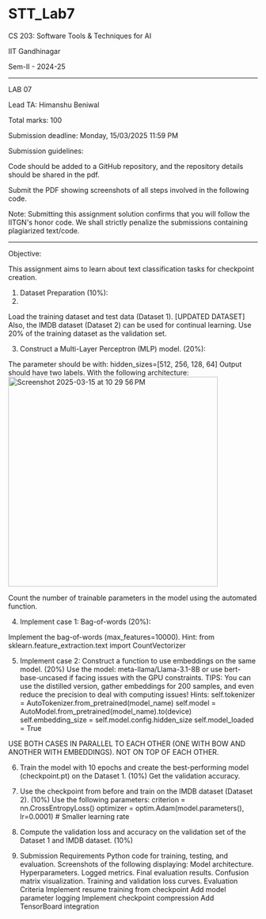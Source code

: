 # STT_Lab7

CS 203: Software Tools & Techniques for AI

IIT Gandhinagar

Sem-II - 2024-25

_______________________________________________________________________
LAB 07

Lead TA: Himanshu Beniwal

Total marks: 100

Submission deadline: Monday, 15/03/2025 11:59 PM

Submission guidelines:

Code should be added to a GitHub repository, and the repository details should be shared in the pdf.

Submit the PDF showing screenshots of all steps involved in the following code.

Note: Submitting this assignment solution confirms that you will follow the IITGN's honor code. We shall strictly penalize the submissions containing plagiarized text/code.
_______________________________________________________________________

Objective:

This assignment aims to learn about text classification tasks for checkpoint creation.

1. Dataset Preparation (10%):
2. 
Load the training dataset and test data (Dataset 1). [UPDATED DATASET] 
Also, the IMDB dataset (Dataset 2) can be used for continual learning. 
Use 20% of the training dataset as the validation set.

3. Construct a Multi-Layer Perceptron (MLP) model. (20%):

The parameter should be with:
hidden_sizes=[512, 256, 128, 64]
Output should have two labels. 
With the following architecture:
<img width="423" alt="Screenshot 2025-03-15 at 10 29 56 PM" src="https://github.com/user-attachments/assets/bce38139-baef-433f-8ebd-9cce952f1951" />

Count the number of trainable parameters in the model using the automated function.

4. Implement case 1: Bag-of-words (20%):

Implement the bag-of-words (max_features=10000). 
Hint: from sklearn.feature_extraction.text import CountVectorizer


5. Implement case 2: Construct a function to use embeddings on the same model. (20%)
Use the model: meta-llama/Llama-3.1-8B or use bert-base-uncased if facing issues with the GPU constraints. 
TIPS: 
You can use the distilled version, gather embeddings for 200 samples, and even reduce the precision to deal with computing issues!
Hints:
self.tokenizer = AutoTokenizer.from_pretrained(model_name)
     self.model = AutoModel.from_pretrained(model_name).to(device)
     self.embedding_size = self.model.config.hidden_size
     self.model_loaded = True

USE BOTH CASES IN PARALLEL TO EACH OTHER (ONE WITH BOW AND ANOTHER WITH EMBEDDINGS). NOT ON TOP OF EACH OTHER.


6. Train the model with 10 epochs and create the best-performing model (checkpoint.pt) on the Dataset 1. (10%)
Get the validation accuracy.


7. Use the checkpoint from before and train on the IMDB dataset (Dataset 2). (10%)
Use the following parameters:
criterion = nn.CrossEntropyLoss()
optimizer = optim.Adam(model.parameters(), lr=0.0001)  # Smaller learning rate


8. Compute the validation loss and accuracy on the validation set of the Dataset 1 and IMDB dataset. (10%)

9. Submission Requirements
Python code for training, testing, and evaluation.
Screenshots of the following displaying:
Model architecture.
Hyperparameters.
Logged metrics.
Final evaluation results.
Confusion matrix visualization.
Training and validation loss curves.
Evaluation Criteria
Implement resume training from checkpoint
Add model parameter logging
Implement checkpoint compression
Add TensorBoard integration
